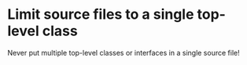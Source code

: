 # Limit source files to a single top-level class

Never put multiple top-level classes or interfaces in a single source file!